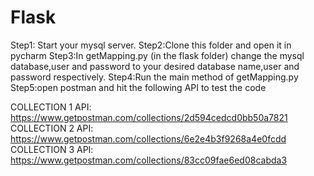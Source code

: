 # Flask
Step1: Start your mysql server.
Step2:Clone this folder and open it in pycharm 
Step3:In getMapping.py (in the flask folder) change the mysql database,user and password to your desired database name,user and password respectively.
Step4:Run the main method of getMapping.py
Step5:open postman and hit the following API to test the code

COLLECTION 1 API: https://www.getpostman.com/collections/2d594cedcd0bb50a7821
COLLECTION 2 API: https://www.getpostman.com/collections/6e2e4b3f9268a4e0fcdd
COLLECTION 3 API: https://www.getpostman.com/collections/83cc09fae6ed08cabda3
